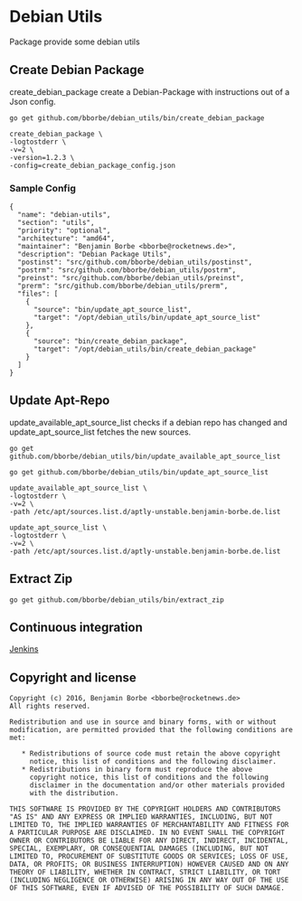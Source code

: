 # Debian Utils

Package provide some debian utils

## Create Debian Package

create_debian_package create a Debian-Package with instructions out of a Json config.  

`go get github.com/bborbe/debian_utils/bin/create_debian_package`

```
create_debian_package \
-logtostderr \
-v=2 \
-version=1.2.3 \
-config=create_debian_package_config.json
```

### Sample Config

```
{
  "name": "debian-utils",
  "section": "utils",
  "priority": "optional",
  "architecture": "amd64",
  "maintainer": "Benjamin Borbe <bborbe@rocketnews.de>",
  "description": "Debian Package Utils",
  "postinst": "src/github.com/bborbe/debian_utils/postinst",
  "postrm": "src/github.com/bborbe/debian_utils/postrm",
  "preinst": "src/github.com/bborbe/debian_utils/preinst",
  "prerm": "src/github.com/bborbe/debian_utils/prerm",
  "files": [
    {
      "source": "bin/update_apt_source_list",
      "target": "/opt/debian_utils/bin/update_apt_source_list"
    },
    {
      "source": "bin/create_debian_package",
      "target": "/opt/debian_utils/bin/create_debian_package"
    }
  ]
}
```

## Update Apt-Repo

update_available_apt_source_list checks if a debian repo has changed and update_apt_source_list fetches the new sources.

`go get github.com/bborbe/debian_utils/bin/update_available_apt_source_list`

`go get github.com/bborbe/debian_utils/bin/update_apt_source_list`

```
update_available_apt_source_list \
-logtostderr \
-v=2 \
-path /etc/apt/sources.list.d/aptly-unstable.benjamin-borbe.de.list
```

```
update_apt_source_list \
-logtostderr \
-v=2 \
-path /etc/apt/sources.list.d/aptly-unstable.benjamin-borbe.de.list
```

## Extract Zip

`go get github.com/bborbe/debian_utils/bin/extract_zip`

## Continuous integration

[Jenkins](https://www.benjamin-borbe.de/jenkins/job/Go-Debian-Utils/)

## Copyright and license

    Copyright (c) 2016, Benjamin Borbe <bborbe@rocketnews.de>
    All rights reserved.
    
    Redistribution and use in source and binary forms, with or without
    modification, are permitted provided that the following conditions are
    met:
    
       * Redistributions of source code must retain the above copyright
         notice, this list of conditions and the following disclaimer.
       * Redistributions in binary form must reproduce the above
         copyright notice, this list of conditions and the following
         disclaimer in the documentation and/or other materials provided
         with the distribution.

    THIS SOFTWARE IS PROVIDED BY THE COPYRIGHT HOLDERS AND CONTRIBUTORS
    "AS IS" AND ANY EXPRESS OR IMPLIED WARRANTIES, INCLUDING, BUT NOT
    LIMITED TO, THE IMPLIED WARRANTIES OF MERCHANTABILITY AND FITNESS FOR
    A PARTICULAR PURPOSE ARE DISCLAIMED. IN NO EVENT SHALL THE COPYRIGHT
    OWNER OR CONTRIBUTORS BE LIABLE FOR ANY DIRECT, INDIRECT, INCIDENTAL,
    SPECIAL, EXEMPLARY, OR CONSEQUENTIAL DAMAGES (INCLUDING, BUT NOT
    LIMITED TO, PROCUREMENT OF SUBSTITUTE GOODS OR SERVICES; LOSS OF USE,
    DATA, OR PROFITS; OR BUSINESS INTERRUPTION) HOWEVER CAUSED AND ON ANY
    THEORY OF LIABILITY, WHETHER IN CONTRACT, STRICT LIABILITY, OR TORT
    (INCLUDING NEGLIGENCE OR OTHERWISE) ARISING IN ANY WAY OUT OF THE USE
    OF THIS SOFTWARE, EVEN IF ADVISED OF THE POSSIBILITY OF SUCH DAMAGE.
